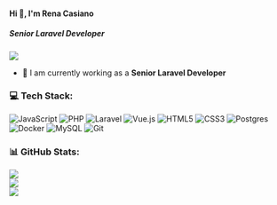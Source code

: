 #### Hi 👋, I'm Rena Casiano
##### **Senior Laravel Developer**

[![](https://visitcount.itsvg.in/api?id=renacasiano526&icon=0&color=0)](https://visitcount.itsvg.in)
- 🔭 I am currently working as a **Senior Laravel Developer**


### 💻 Tech Stack:
![JavaScript](https://img.shields.io/badge/javascript-%23323330.svg?style=flat&logo=javascript&logoColor=%23F7DF1E) ![PHP](https://img.shields.io/badge/php-%23777BB4.svg?style=flat&logo=php&logoColor=white) ![Laravel](https://img.shields.io/badge/laravel-%23FF2D20.svg?style=flat&logo=laravel&logoColor=white) ![Vue.js](https://img.shields.io/badge/vuejs-%2335495e.svg?style=flat&logo=vuedotjs&logoColor=%234FC08D) ![HTML5](https://img.shields.io/badge/html5-%23E34F26.svg?style=flat&logo=html5&logoColor=white) ![CSS3](https://img.shields.io/badge/css3-%231572B6.svg?style=flat&logo=css3&logoColor=white) ![Postgres](https://img.shields.io/badge/postgres-%23316192.svg?style=flat&logo=postgresql&logoColor=white) ![Docker](https://img.shields.io/badge/docker-%230db7ed.svg?style=flat&logo=docker&logoColor=white) ![MySQL](https://img.shields.io/badge/mysql-%2300f.svg?style=flat&logo=mysql&logoColor=white) ![Git](https://img.shields.io/badge/git-%23F05033.svg?style=flat&logo=git&logoColor=white)

### 📊 GitHub Stats:
![](https://github-readme-stats.vercel.app/api?username=renacasiano526&theme=radical&hide_border=false&include_all_commits=false&count_private=false)<br/>
![](https://github-readme-streak-stats.herokuapp.com/?user=renacasiano526&theme=radical&hide_border=false)<br/>
![](https://github-readme-stats.vercel.app/api/top-langs/?username=renacasiano526&theme=radical&hide_border=false&include_all_commits=false&count_private=false&layout=compact)


